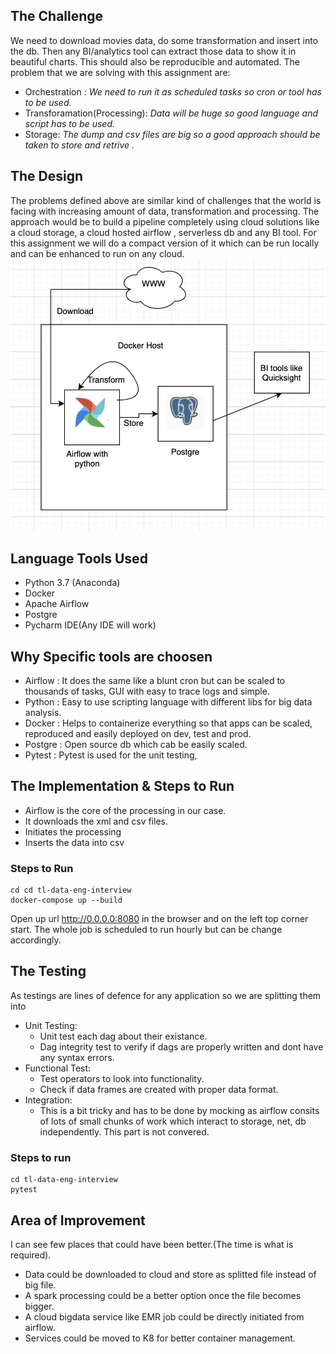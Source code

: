 ## The Challenge
We need to download movies data, do some transformation and insert into the db. Then any BI/analytics
tool can extract those data to show it in beautiful charts. This should also be reproducible and automated. The problem that we are solving with
this assignment are:  

* Orchestration : *We need to run it as scheduled tasks so cron or tool has to be used.*
* Transforamation(Processing): *Data will be huge so good language and script has to be used.*
* Storage: *The dump and csv files are big so a good approach should be taken to store and retrive .*

## The Design
The problems defined above are similar kind of challenges that the world is facing with increasing amount of data, transformation
and processing. The approach would be to build a pipeline completely using cloud solutions like a cloud storage, a cloud hosted airflow , serverless db and any BI tool.
For this assignment we will do a compact version of it which can be run locally and can be enhanced to run on any cloud.
![Alt text](design.png?raw=true "Design")

## Language Tools Used
* Python 3.7 (Anaconda)
* Docker
* Apache Airflow
* Postgre
* Pycharm IDE(Any IDE will work)


## Why Specific tools are choosen
* Airflow : It does the same like a blunt cron but can be scaled to thousands of tasks, GUI with easy to trace logs and simple.
* Python : Easy to use scripting language with different libs for big data analysis.
* Docker : Helps to containerize everything so that apps can be scaled, reproduced and easily deployed on dev, test and prod.
* Postgre : Open source db which cab be easily scaled.
* Pytest : Pytest is used for the unit testing,

## The Implementation & Steps to Run
* Airflow is the core of the processing in our case.
* It downloads the xml and csv files.
* Initiates the processing
* Inserts the data into csv

### Steps to Run
```git clone 
cd cd tl-data-eng-interview
docker-compose up --build
```

Open up url http://0.0.0.0:8080 in the browser and on the left top corner start. The whole job is scheduled to run hourly
but can be change accordingly. 


## The Testing
As testings are lines of defence for any application so we are splitting them into
* Unit Testing:  
   * Unit test each dag about their existance.
   * Dag integrity test to verify if dags are properly written and dont have any syntax errors.
* Functional Test:
    * Test operators to look into functionality.
    * Check if data frames are created with proper data format.
* Integration:
    * This is a bit tricky and has to be done by mocking as airflow consits of lots of small chunks of work
    which interact to storage, net, db independently. This part is not convered.

### Steps to run
```buildoutcfg
cd tl-data-eng-interview
pytest
```
 
 ## Area of Improvement
I can see few places that could have been better.(The time is what is required).
* Data could be downloaded to cloud and store as splitted file instead of big file.
* A spark processing could be a better option once the file becomes bigger.
* A cloud bigdata service like EMR job could be directly initiated from airflow.
* Services could be moved to K8 for better container management.





